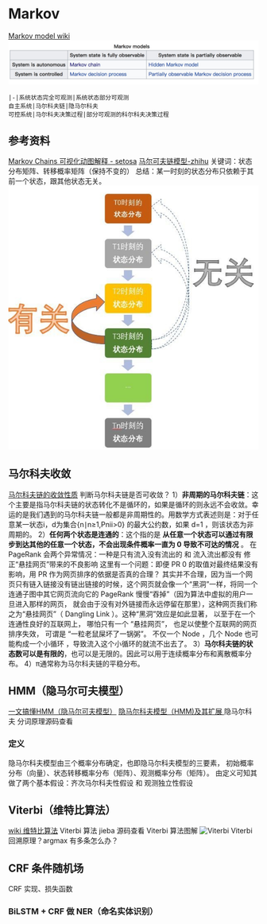 # Markov
[Markov model wiki](https://en.wikipedia.org/wiki/Markov_model)
![](./_image/2018-09-15-15-52-32.jpg)
```table
|-|系统状态完全可观测|系统状态部分可观测
自主系统|马尔科夫链|隐马尔科夫
可控系统|马尔科夫决策过程|部分可观测的科尔科夫决策过程
```

## 参考资料
[Markov Chains 可视化动图解释 - setosa](http://setosa.io/ev/markov-chains/)
[马尔可夫链模型-zhihu](https://www.zhihu.com/question/26665048/answer/274841241)
关键词：状态分布矩阵、转移概率矩阵（保持不变的）
总结：某一时刻的状态分布只依赖于其前一个状态，跟其他状态无关。
![](./_image/2018-09-15-17-04-27.jpg?r=56)

## 马尔科夫收敛
[马尔科夫链的收敛性质](https://www.cnblogs.com/pinard/p/6632399.html)
判断马尔科夫链是否可收敛？
1）**非周期的马尔科夫链**：这个主要是指马尔科夫链的状态转化不是循环的，如果是循环的则永远不会收敛。幸运的是我们遇到的马尔科夫链一般都是非周期性的。用数学方式表述则是：对于任意某一状态i，d为集合{n∣n≥1,Pnii>0} 的最大公约数，如果 d=1 ，则该状态为非周期的。
2）**任何两个状态是连通的**：这个指的是 **从任意一个状态可以通过有限步到达其他的任意一个状态，不会出现条件概率一直为 0 导致不可达的情况** 。
在 PageRank 会两个异常情况：一种是只有流入没有流出的 和 流入流出都没有
修正“悬挂网页”带来的不良影响
这里有一个问题：即便 PR 0 的取值对最终结果没有影响，用 PR 作为网页排序的依据是否真的合理？
其实并不合理，因为当一个网页只有链入链接没有链出链接的时候，这个网页就会像一个“黑洞”一样，将同一个连通子图中其它网页流向它的 PageRank 慢慢“吞掉”（因为算法中虚拟的用户一旦进入那样的网页， 就会由于没有对外链接而永远停留在那里），这种网页我们称之为“悬挂网页”（ Dangling Link ）。这种“黑洞”效应是如此显著， 以至于在一个连通性良好的互联网上， 哪怕只有一个 “悬挂网页”， 也足以使整个互联网的网页排序失效， 可谓是 “一粒老鼠屎坏了一锅粥”。
不仅一个 Node ，几个 Node 也可能构成一个小循环 ，导致流入这个小循环的就流不出去了。
3）**马尔科夫链的状态数可以是有限的**，也可以是无限的。因此可以用于连续概率分布和离散概率分布。
4）π通常称为马尔科夫链的平稳分布。
## HMM（隐马尔可夫模型）
[ 一文搞懂HMM（隐马尔可夫模型）](http://www.cnblogs.com/skyme/p/4651331.html)
[ 隐马尔科夫模型（HMM)及其扩展 ](https://blog.csdn.net/stdcoutzyx/article/details/8522078)
隐马尔科夫 分词原理源码查看
### 定义
隐马尔科夫模型由三个概率分布确定，也即隐马尔科夫模型的三要素，  初始概率分布（向量）、状态转移概率分布（矩阵）、观测概率分布（矩阵）。
由定义可知其做了两个基本假设：齐次马尔科夫性假设 和 观测独立性假设
## Viterbi（维特比算法）
[ wiki 维特比算法](https://zh.wikipedia.org/wiki/%E7%BB%B4%E7%89%B9%E6%AF%94%E7%AE%97%E6%B3%95)
Viterbi 算法 jieba 源码查看
Viterbi 算法图解
![Viterbi](https://upload.wikimedia.org/wikipedia/commons/7/73/Viterbi_animated_demo.gif)
Viterbi 回溯原理？argmax 有多条怎么办？
## CRF 条件随机场
CRF 实现、损失函数
### BiLSTM + CRF 做 NER（命名实体识别）

